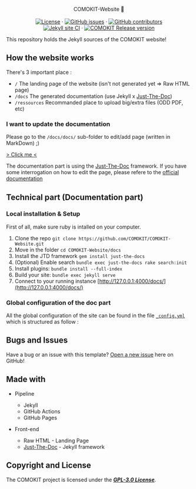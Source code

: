 <p align="center">
  
  <p align="center">
    COMOKIT-Website 📘
    <br />
    <br />
    <a href="https://github.com/COMOKIT/COMOKIT-Website/blob/master/LICENSE"><img src="https://img.shields.io/github/license/COMOKIT/COMOKIT-Website" alt="License" /></a>
    ·
    <a href="https://github.com/COMOKIT/COMOKIT-Website/issues"><img src="https://img.shields.io/github/issues/COMOKIT/COMOKIT-Website" alt="GitHub issues" /></a>
    ·
    <a href="https://github.com/COMOKIT/COMOKIT-Website/graphs/contributors"><img src="https://img.shields.io/github/contributors/COMOKIT/COMOKIT-Website" alt="GitHub contributors" /></a>
    <br />
    <a href="https://github.com/COMOKIT/COMOKIT-Website/actions"><img src="https://github.com/COMOKIT/COMOKIT-Website/workflows/Jekyll%20site%20CI/badge.svg?branch=master" alt="Jekyll site CI" /></a>
    ·
    <a href="https://github.com/COMOKIT/COMOKIT-Model/releases/latest"><img src="https://img.shields.io/github/v/release/COMOKIT/COMOKIT-Model?label=COMOKIT%20release" alt="COMOKIT Release version" /></a>
  </p>
</p>

This repository holds the Jekyll sources of the COMOKIT website!

## How the website works

There's 3 important place :
- `/` The landing page of the website (isn't not generated yet => Raw HTML page)
- `/docs` The generated documentation (use Jekyll x [Just-The-Doc](https://github.com/pmarsceill/just-the-docs))
- `/ressources` Recommanded place to upload big/extra files (ODD PDF, etc)

### I want to update the documentation

Please go to the `/docs/docs/` sub-folder to edit/add page (written in MarkDown) ;)

[> Click me <](https://github.com/COMOKIT/COMOKIT-Website/tree/master/docs/docs)

The documentation part is using the [Just-The-Doc](https://github.com/pmarsceill/just-the-docs) framework. If you have some interrogation on how to edit the page, please refere to the [official documentation](https://pmarsceill.github.io/just-the-docs/)

## Technical part (Documentation part)

### Local installation & Setup

First of all, make sure ruby is intalled on your computer.

1. Clone the repo `git clone https://github.com/COMOKIT/COMOKIT-Website.git`
1. Move in the folder `cd COMOKIT-Website/docs`
1. Install the JTD framework `gem install just-the-docs`
1. (Optional) Enable search `bundle exec just-the-docs rake search:init`
1. Install plugins: `bundle install --full-index`
1. Build your site: `bundle exec jekyll serve`
1. Connect to your running instance [http://127.0.0.1:4000/docs/](http://127.0.0.1:4000/docs/)

### Global configuration of the doc part

All the global configuration of the site can be found in the file [`_config.yml`](https://github.com/COMOKIT/COMOKIT-Website/blob/master/_config.yml) which is structured as follow :

## Bugs and Issues

Have a bug or an issue with this template? [Open a new issue](https://github.com/COMOKIT/COMOKIT-Website/issues/new) here on GitHub!

## Made with

* Pipeline
  * Jekyll
  * GitHub Actions
  * GitHub Pages

* Front-end
  * Raw HTML - Landing Page
  * [Just-The-Doc](https://github.com/pmarsceill/just-the-docs) - Jekyll framework

## Copyright and License

The COMOKIT project is licensed under the [***GPL-3.0 License***](https://github.com/COMOKIT/COMOKIT-Model/blob/master/LICENSE).
